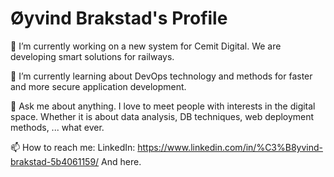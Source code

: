 # Øyvind Brakstad's Profile
🔭 I’m currently working on a new system for Cemit Digital. We are developing smart solutions for railways.

🌱 I’m currently learning about DevOps technology and methods for faster and more secure application development.

💬 Ask me about anything. I love to meet people with interests in the digital space. Whether it is about data analysis, DB techniques, web deployment methods, ... what ever.

📫 How to reach me: 
 LinkedIn: https://www.linkedin.com/in/%C3%B8yvind-brakstad-5b4061159/
 And here.


<!--
**Brakistad/BraKistad** is a ✨ _special_ ✨ repository because its `README.md` (this file) appears on your GitHub profile.

Here are some ideas to get you started:

- 🔭 I’m currently working on ...
- 🌱 I’m currently learning ...
- 👯 I’m looking to collaborate on ...
- 🤔 I’m looking for help with ...
- 💬 Ask me about ...
- 📫 How to reach me: ...
- 😄 Pronouns: ...
- ⚡ Fun fact: ...
-->

